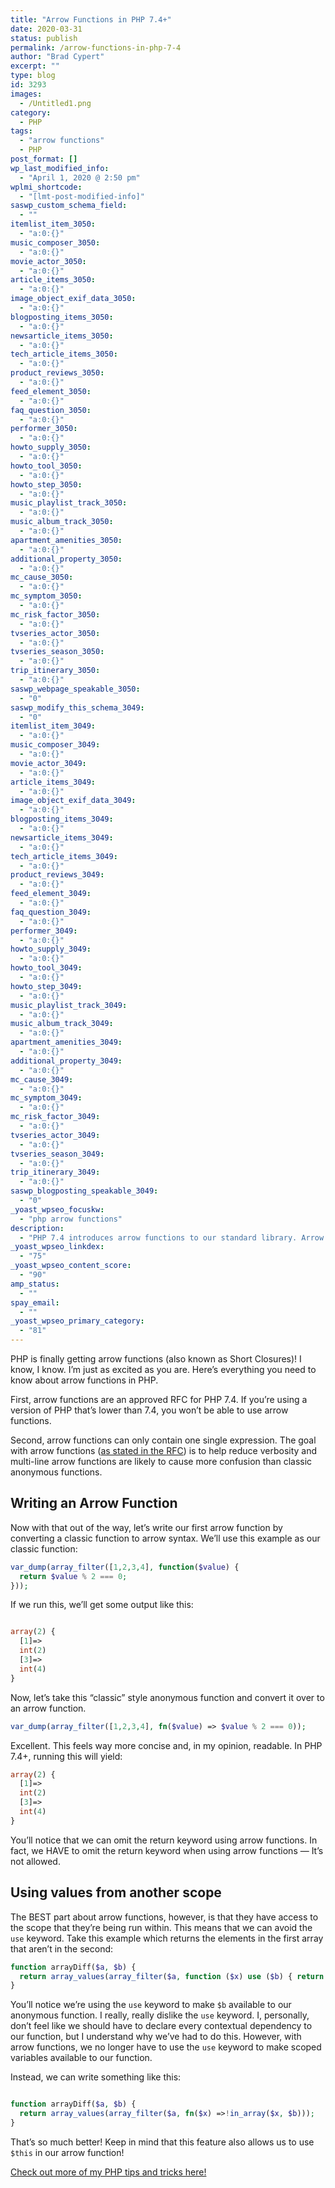```yaml
---
title: "Arrow Functions in PHP 7.4+"
date: 2020-03-31
status: publish
permalink: /arrow-functions-in-php-7-4
author: "Brad Cypert"
excerpt: ""
type: blog
id: 3293
images:
  - /Untitled1.png
category:
  - PHP
tags:
  - "arrow functions"
  - PHP
post_format: []
wp_last_modified_info:
  - "April 1, 2020 @ 2:50 pm"
wplmi_shortcode:
  - "[lmt-post-modified-info]"
saswp_custom_schema_field:
  - ""
itemlist_item_3050:
  - "a:0:{}"
music_composer_3050:
  - "a:0:{}"
movie_actor_3050:
  - "a:0:{}"
article_items_3050:
  - "a:0:{}"
image_object_exif_data_3050:
  - "a:0:{}"
blogposting_items_3050:
  - "a:0:{}"
newsarticle_items_3050:
  - "a:0:{}"
tech_article_items_3050:
  - "a:0:{}"
product_reviews_3050:
  - "a:0:{}"
feed_element_3050:
  - "a:0:{}"
faq_question_3050:
  - "a:0:{}"
performer_3050:
  - "a:0:{}"
howto_supply_3050:
  - "a:0:{}"
howto_tool_3050:
  - "a:0:{}"
howto_step_3050:
  - "a:0:{}"
music_playlist_track_3050:
  - "a:0:{}"
music_album_track_3050:
  - "a:0:{}"
apartment_amenities_3050:
  - "a:0:{}"
additional_property_3050:
  - "a:0:{}"
mc_cause_3050:
  - "a:0:{}"
mc_symptom_3050:
  - "a:0:{}"
mc_risk_factor_3050:
  - "a:0:{}"
tvseries_actor_3050:
  - "a:0:{}"
tvseries_season_3050:
  - "a:0:{}"
trip_itinerary_3050:
  - "a:0:{}"
saswp_webpage_speakable_3050:
  - "0"
saswp_modify_this_schema_3049:
  - "0"
itemlist_item_3049:
  - "a:0:{}"
music_composer_3049:
  - "a:0:{}"
movie_actor_3049:
  - "a:0:{}"
article_items_3049:
  - "a:0:{}"
image_object_exif_data_3049:
  - "a:0:{}"
blogposting_items_3049:
  - "a:0:{}"
newsarticle_items_3049:
  - "a:0:{}"
tech_article_items_3049:
  - "a:0:{}"
product_reviews_3049:
  - "a:0:{}"
feed_element_3049:
  - "a:0:{}"
faq_question_3049:
  - "a:0:{}"
performer_3049:
  - "a:0:{}"
howto_supply_3049:
  - "a:0:{}"
howto_tool_3049:
  - "a:0:{}"
howto_step_3049:
  - "a:0:{}"
music_playlist_track_3049:
  - "a:0:{}"
music_album_track_3049:
  - "a:0:{}"
apartment_amenities_3049:
  - "a:0:{}"
additional_property_3049:
  - "a:0:{}"
mc_cause_3049:
  - "a:0:{}"
mc_symptom_3049:
  - "a:0:{}"
mc_risk_factor_3049:
  - "a:0:{}"
tvseries_actor_3049:
  - "a:0:{}"
tvseries_season_3049:
  - "a:0:{}"
trip_itinerary_3049:
  - "a:0:{}"
saswp_blogposting_speakable_3049:
  - "0"
_yoast_wpseo_focuskw:
  - "php arrow functions"
description:
  - "PHP 7.4 introduces arrow functions to our standard library. Arrow functions help reduce verbosity and enhance readability."
_yoast_wpseo_linkdex:
  - "75"
_yoast_wpseo_content_score:
  - "90"
amp_status:
  - ""
spay_email:
  - ""
_yoast_wpseo_primary_category:
  - "81"
---
```


PHP is finally getting arrow functions (also known as Short Closures)! I know, I know. I’m just as excited as you are. Here’s everything you need to know about arrow functions in PHP.

First, arrow functions are an approved RFC for PHP 7.4. If you’re using a version of PHP that’s lower than 7.4, you won’t be able to use arrow functions.

Second, arrow functions can only contain one single expression. The goal with arrow functions ([as stated in the RFC](https://wiki.php.net/rfc/arrow_functions_v2)) is to help reduce verbosity and multi-line arrow functions are likely to cause more confusion than classic anonymous functions.

## Writing an Arrow Function

Now with that out of the way, let’s write our first arrow function by converting a classic function to arrow syntax. We’ll use this example as our classic function:

```php
var_dump(array_filter([1,2,3,4], function($value) {
  return $value % 2 === 0;
}));
```

If we run this, we’ll get some output like this:

```php

array(2) {
  [1]=>
  int(2)
  [3]=>
  int(4)
}

```

Now, let’s take this “classic” style anonymous function and convert it over to an arrow function.

```php
var_dump(array_filter([1,2,3,4], fn($value) => $value % 2 === 0));
```

Excellent. This feels way more concise and, in my opinion, readable. In PHP 7.4+, running this will yield:

```php
array(2) {
  [1]=>
  int(2)
  [3]=>
  int(4)
}
```

You’ll notice that we can omit the return keyword using arrow functions. In fact, we HAVE to omit the return keyword when using arrow functions — It’s not allowed.

## Using values from another scope

The BEST part about arrow functions, however, is that they have access to the scope that they’re being run within. This means that we can avoid the `use` keyword. Take this example which returns the elements in the first array that aren’t in the second:

```php
function arrayDiff($a, $b) {
  return array_values(array_filter($a, function ($x) use ($b) { return !in_array($x, $b); }));
}
```

You’ll notice we’re using the `use` keyword to make `$b` available to our anonymous function. I really, really dislike the `use` keyword. I, personally, don’t feel like we should have to declare every contextual dependency to our function, but I understand why we’ve had to do this. However, with arrow functions, we no longer have to use the `use` keyword to make scoped variables available to our function.

Instead, we can write something like this:

```php

function arrayDiff($a, $b) {
  return array_values(array_filter($a, fn($x) =>!in_array($x, $b)));
}
```

That’s so much better! Keep in mind that this feature also allows us to use `$this` in our arrow function!

[Check out more of my PHP tips and tricks here!](/tags/php)
